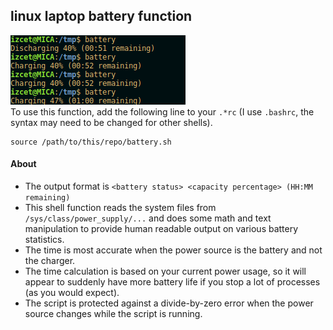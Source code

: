 ## linux laptop battery function
![screenshot](assets/screenshot.png?raw=true "This is a Screenshot. There are many like it, but this one is mine.")
<br>
To use this function, add the following line to your `.*rc` (I use `.bashrc`, the syntax may need to be changed for other shells).
```
source /path/to/this/repo/battery.sh
```
#### About
 - The output format is `<battery status> <capacity percentage> (HH:MM remaining)`
 - This shell function reads the system files from `/sys/class/power_supply/...` and does some math and text manipulation to provide human readable output on various battery statistics.
 - The time is most accurate when the power source is the battery and not the charger.
 - The time calculation is based on your current power usage, so it will appear to suddenly have more battery life if you stop a lot of processes (as you would expect).
 - The script is protected against a divide-by-zero error when the power source changes while the script is running.
<br><br>
